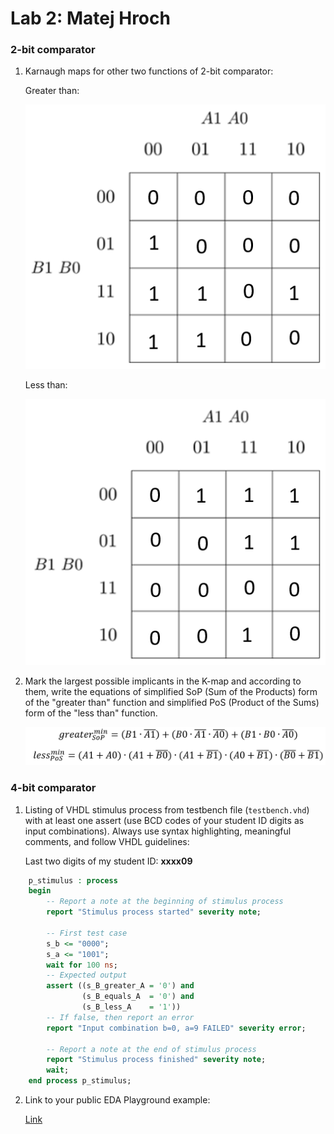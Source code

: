 # Lab 2: Matej Hroch

### 2-bit comparator

1. Karnaugh maps for other two functions of 2-bit comparator:

   Greater than:

   ![K-maps](https://github.com/matejhroch/digital-electronics-1/blob/main/02-logic/images/B_greater_A.PNG)

   Less than:

   ![K-maps](https://github.com/matejhroch/digital-electronics-1/blob/main/02-logic/images/B_les_A.PNG)

2. Mark the largest possible implicants in the K-map and according to them, write the equations of simplified SoP (Sum of the Products) form of the "greater than" function and simplified PoS (Product of the Sums) form of the "less than" function.

   ![Logic functions](https://github.com/matejhroch/digital-electronics-1/blob/main/02-logic/images/equations.PNG)

### 4-bit comparator

1. Listing of VHDL stimulus process from testbench file (`testbench.vhd`) with at least one assert (use BCD codes of your student ID digits as input combinations). Always use syntax highlighting, meaningful comments, and follow VHDL guidelines:

   Last two digits of my student ID: **xxxx09**

```vhdl
    p_stimulus : process
    begin
        -- Report a note at the beginning of stimulus process
        report "Stimulus process started" severity note;

        -- First test case
        s_b <= "0000"; 
        s_a <= "1001";  
        wait for 100 ns;
        -- Expected output
        assert ((s_B_greater_A = '0') and
                (s_B_equals_A  = '0') and
                (s_B_less_A    = '1'))
        -- If false, then report an error
        report "Input combination b=0, a=9 FAILED" severity error;

        -- Report a note at the end of stimulus process
        report "Stimulus process finished" severity note;
        wait;
    end process p_stimulus;
```

2. Link to your public EDA Playground example:

   [Link](https://www.edaplayground.com/x/6QDq)
